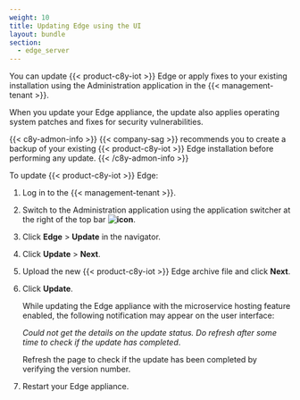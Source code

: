 ```yaml
---
weight: 10
title: Updating Edge using the UI
layout: bundle
section:
  - edge_server
---
```


You can update {{< product-c8y-iot >}} Edge or apply fixes to your existing installation using the Administration application in the {{< management-tenant >}}.

When you update your Edge appliance, the update also applies operating system patches and fixes for security vulnerabilities.

{{< c8y-admon-info >}}
{{< company-sag >}} recommends you to create a backup of your existing {{< product-c8y-iot >}} Edge installation before performing any update.
{{< /c8y-admon-info >}}

To update {{< product-c8y-iot >}} Edge:

1. Log in to the {{< management-tenant >}}.

2. Switch to the Administration application using the application switcher at the right of the top bar **<img class="Default" src="/images/icons/switcher-icon.png" alt="icon" style="display: inline; float: none">**.

3. Click **Edge** > **Update** in the navigator.

4. Click **Update** > **Next**.

5. Upload the new {{< product-c8y-iot >}} Edge archive file and click **Next**.

6. Click **Update**.

   While updating the Edge appliance with the microservice hosting feature enabled, the following notification may appear on the user interface:

   *Could not get the details on the update status. Do refresh after some time to check if the update has completed*.

   Refresh the page to check if the update has been completed by verifying the version number.

7. Restart your Edge appliance.
